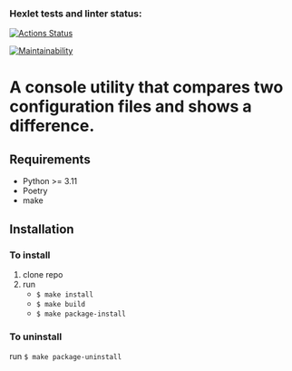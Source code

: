 ### Hexlet tests and linter status:
[![Actions Status](https://github.com/kitXIII/python-project-50/workflows/hexlet-check/badge.svg)](https://github.com/kitXIII/python-project-50/actions)

[![Maintainability](https://api.codeclimate.com/v1/badges/d2a692bc080f7b6ed531/maintainability)](https://codeclimate.com/github/kitXIII/python-project-50/maintainability)


# A console utility that compares two configuration files and shows a difference.


## Requirements

* Python >= 3.11
* Poetry
* make

## Installation

### To install

1. clone repo
2. run
    - `$ make install`
    - `$ make build`
    - `$ make package-install`

### To uninstall

 run `$ make package-uninstall`

